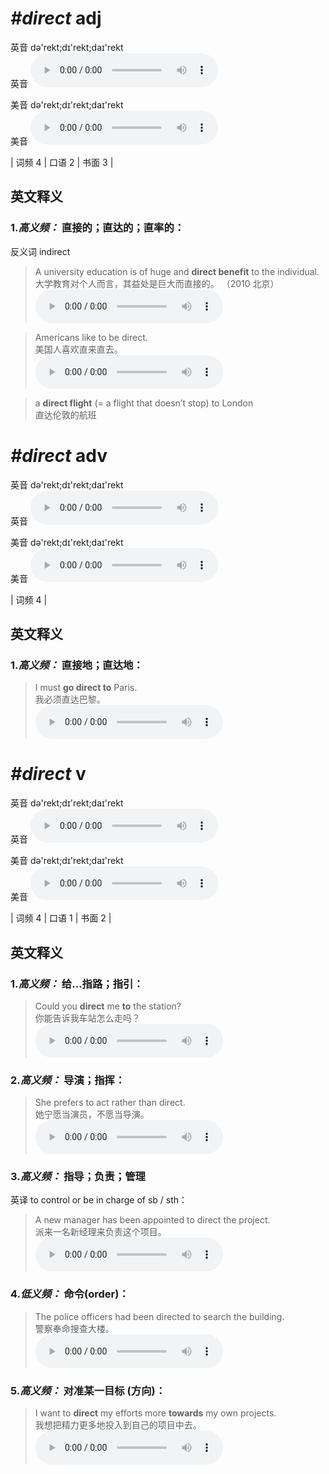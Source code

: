 # ***\#direct*** adj
英音 də'rekt;dɪ'rekt;daɪ'rekt  
英音
<audio src="./media/direct1.aac" controls="controls"></audio>

美音 də'rekt;dɪ'rekt;daɪ'rekt  
美音
<audio src="./media/direct.aac" controls="controls"></audio>



| 词频 4 | 口语 2 | 书面 3 |  

英文释义
---
### 1.*高义频：* **直接的；直达的；直率的：**  
反义词 indirect 

 > A university education is of huge and **direct benefit** to the individual.    
 > 大学教育对个人而言，其益处是巨大而直接的。  （2010 北京）  
<audio src="./media/direct-1.aac" controls="controls"></audio>

 > Americans like to be direct.  
 > 美国人喜欢直来直去。    
<audio src="./media/direct-2.aac" controls="controls"></audio>

 > a **direct flight** (= a flight that doesn’t stop) to London  
 > 直达伦敦的航班    


# ***\#direct*** adv
英音 də'rekt;dɪ'rekt;daɪ'rekt  
英音
<audio src="./media/direct1.aac" controls="controls"></audio>

美音 də'rekt;dɪ'rekt;daɪ'rekt  
美音
<audio src="./media/direct.aac" controls="controls"></audio>



| 词频 4 |  

英文释义
---
### 1.*高义频：* **直接地；直达地：**  

 > I must **go direct to** Paris.   
 > 我必须直达巴黎。    
<audio src="./media/direct-3.aac" controls="controls"></audio>


# ***\#direct*** v
英音 də'rekt;dɪ'rekt;daɪ'rekt  
英音
<audio src="./media/direct1.aac" controls="controls"></audio>

美音 də'rekt;dɪ'rekt;daɪ'rekt  
美音
<audio src="./media/direct.aac" controls="controls"></audio>



| 词频 4 | 口语 1 | 书面 2 |  

英文释义
---
### 1.*高义频：* **给…指路；指引：**  

 > Could you **direct** me **to** the station?   
 > 你能告诉我车站怎么走吗？    
<audio src="./media/direct-4.aac" controls="controls"></audio>

### 2.*高义频：* **导演；指挥：**  

 > She prefers to act rather than direct.   
 > 她宁愿当演员，不愿当导演。    
<audio src="./media/direct-5.aac" controls="controls"></audio>

### 3.*高义频：* **指导；负责；管理**  
英译 to control or be in charge of sb / sth：

 > A new manager has been appointed to direct the project.   
 > 派来一名新经理来负责这个项目。    
<audio src="./media/direct-6.aac" controls="controls"></audio>

### 4.*低义频：* **命令(order)：**  

 > The police officers had been directed to search the building.   
 > 警察奉命搜查大楼。    
<audio src="./media/direct-7.aac" controls="controls"></audio>

### 5.*高义频：* **对准某一目标 (方向)：**  

 > I want to **direct** my efforts more **towards** my own projects.  
 > 我想把精力更多地投入到自己的项目中去。    
<audio src="./media/direct-8.aac" controls="controls"></audio>


